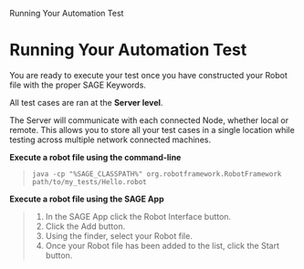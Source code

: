 Running Your Automation Test

Running Your Automation Test
============================

You are ready to execute your test once you have constructed your Robot
file with the proper SAGE Keywords.

All test cases are ran at the **Server level**.

The Server will communicate with each connected Node, whether local or
remote. This allows you to store all your test cases in a single
location while testing across multiple network connected machines.

**Execute a robot file using the command-line**

> ``` {.sourceCode .bat}
> java -cp "%SAGE_CLASSPATH%" org.robotframework.RobotFramework path/to/my_tests/Hello.robot
> ```

**Execute a robot file using the SAGE App**

> 1)  In the SAGE App click the Robot Interface button.
> 2)  Click the Add button.
> 3)  Using the finder, select your Robot file.
> 4)  Once your Robot file has been added to the list, click the
>     Start button.

